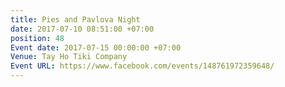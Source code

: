 ```yaml
---
title: Pies and Pavlova Night
date: 2017-07-10 08:51:00 +07:00
position: 48
Event date: 2017-07-15 00:00:00 +07:00
Venue: Tay Ho Tiki Company
Event URL: https://www.facebook.com/events/148761972359648/
---
```


